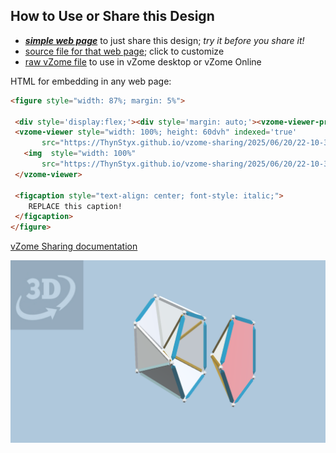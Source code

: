 
## How to Use or Share this Design

 - [***simple web page***](<https://ThynStyx.github.io/vzome-sharing/2025/06/20/22-10-33-mstar-from-parts/>) to just share this design; *try it before you share it!*
 - [source file for that web page](<https://github.com/ThynStyx/vzome-sharing/edit/main/2025/06/20/22-10-33-mstar-from-parts/index.md>); click to customize
 - [raw vZome file](<https://raw.githubusercontent.com/ThynStyx/vzome-sharing/main/2025/06/20/22-10-33-mstar-from-parts/mstar-from-parts.vZome>) to use in vZome desktop or vZome Online
 
 HTML for embedding in any web page:
 ```html
<figure style="width: 87%; margin: 5%">
  
  <div style='display:flex;'><div style='margin: auto;'><vzome-viewer-previous label='prev step'></vzome-viewer-previous><vzome-viewer-next label='next step'></vzome-viewer-next></div></div>
  <vzome-viewer style="width: 100%; height: 60dvh" indexed='true'
        src="https://ThynStyx.github.io/vzome-sharing/2025/06/20/22-10-33-mstar-from-parts/mstar-from-parts.vZome" >
    <img  style="width: 100%"
        src="https://ThynStyx.github.io/vzome-sharing/2025/06/20/22-10-33-mstar-from-parts/mstar-from-parts.png" >
  </vzome-viewer>

  <figcaption style="text-align: center; font-style: italic;">
     REPLACE this caption!
  </figcaption>
</figure>

 ```

[vZome Sharing documentation](https://vzome.github.io/vzome/sharing.html#how-it-works)

![Image](<mstar-from-parts.png>)

